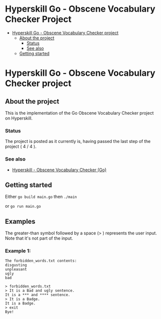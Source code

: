 # Hyperskill Go - Obscene Vocabulary Checker Project

- [Hyperskill Go - Obscene Vocabulary Checker project](#hyperskill-obscene-vocabulary-checker-project)
    - [About the project](#about-the-project)
        - [Status](#status)
        - [See also](#see-also)
    - [Getting started](#getting-started)

# Hyperskill Go - Obscene Vocabulary Checker project

## About the project

This is the implementation of the Go Obscene Vocabulary Checker project on Hyperskill.

### Status

The project is posted as it currently is, having passed the last step of the project ( 4 / 4 ).

### See also

* [Hyperskill - Obscene Vocabulary Checker (Go)](https://hyperskill.org/projects/201)

## Getting started

Either
`go build main.go`
then `./main`

or
`go run main.go`

## Examples
The greater-than symbol followed by a space (> ) represents the user input. Note that it's not part of the input.

### Example 1:
```
The forbidden_words.txt contents:
disgusting
unpleasant
ugly
bad
```

```
> forbidden_words.txt
> It is a Bad and ugly sentence.
It is a *** and **** sentence.
> It is a Badge.
It is a Badge.
> exit
Bye!
```